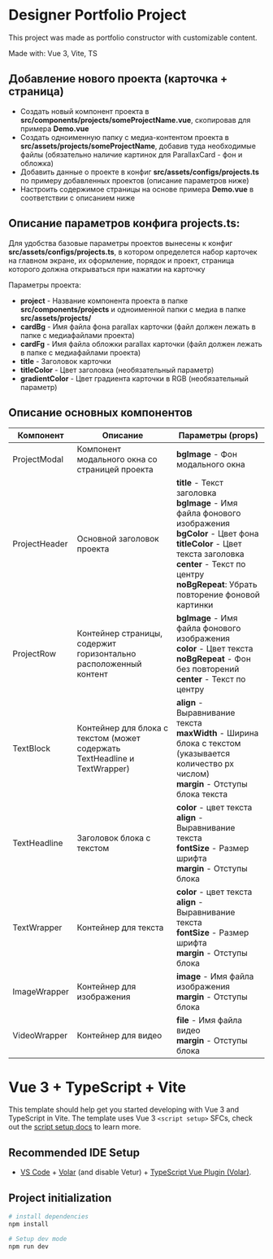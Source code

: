 # Designer Portfolio Project

This project was made as portfolio constructor with customizable content.

Made with: Vue 3, Vite, TS

## Добавление нового проекта (карточка + страница)
- Создать новый компонент проекта в **src/components/projects/someProjectName.vue**, скопировав для примера **Demo.vue**
- Создать одноименную папку с медиа-контентом проекта в **src/assets/projects/someProjectName**, добавив туда необходимые файлы (обязательно наличие картинок для ParallaxCard - фон и обложка)
- Добавить данные о проекте в конфиг **src/assets/configs/projects.ts**  по примеру добавленных проектов (описание параметров ниже)
- Настроить содержимое страницы на основе примера **Demo.vue** в соответствии с описанием ниже

## Описание параметров конфига projects.ts:

Для удобства базовые параметры проектов вынесены к конфиг **src/assets/configs/projects.ts**, в котором определется набор карточек на главном экране, их оформление, порядок и проект, страница которого должна открываться при нажатии на карточку

Параметры проекта:
- **project** - Название компонента проекта в папке **src/components/projects** и одноименной папки с медиа в папке **src/assets/projects/**
- **cardBg** - Имя файла фона parallax карточки (файл должен лежать в папке с медиафайлами проекта)
- **cardFg** - Имя файла обложки parallax карточки (файл должен лежать в папке с медиафайлами проекта)
- **title** - Заголовок карточки
- **titleColor** - Цвет заголовка (необязательный параметр)
- **gradientColor** - Цвет градиента карточки в RGB (необязательный параметр)

## Описание основных компонентов
| Компонент         | Описание | Параметры (props)                                       |
| ----------------- | -------  | ------------------------------------------------------- |
| ProjectModal | Компонент модального окна со страницей проекта |  **bgImage** - Фон модального окна |
| ProjectHeader | Основной заголовок проекта | **title** - Текст заголовка<br>**bgImage** - Имя файла фонового изображения<br>**bgColor** - Цвет фона<br>**titleColor** - Цвет текста заголовка<br>**center** - Текст по центру<br>**noBgRepeat**: Убрать повторение фоновой картинки |
| ProjectRow | Контейнер страницы, содержит горизонтально расположенный контент | **bgImage** - Имя файла фонового изображения<br>**color** - Цвет текста<br>**noBgRepeat** - Фон без повторений<br>**center** - Текст по центру |
| TextBlock | Контейнер для блока с текстом (может содержать TextHeadline и TextWrapper) | **align** - Выравнивание текста<br>**maxWidth** - Ширина блока с текстом (указывается количество px числом)<br>**margin** - Отступы блока текста |
| TextHeadline | Заголовок блока с текстом |  **color** - цвет текста<br>**align** - Выравнивание текста<br>**fontSize** - Размер шрифта<br>**margin** - Отступы блока |
| TextWrapper | Контейнер для текста |  **color** - цвет текста<br>**align** - Выравнивание текста<br>**fontSize** - Размер шрифта<br>**margin** - Отступы блока |
| ImageWrapper | Контейнер для изображения |  **image** - Имя файла изображения<br>**margin** - Отступы блока |
| VideoWrapper | Контейнер для видео |  **file** - Имя файла видео<br>**margin** - Отступы блока |

# Vue 3 + TypeScript + Vite

This template should help get you started developing with Vue 3 and TypeScript in Vite. The template uses Vue 3 `<script setup>` SFCs, check out the [script setup docs](https://v3.vuejs.org/api/sfc-script-setup.html#sfc-script-setup) to learn more.

## Recommended IDE Setup

- [VS Code](https://code.visualstudio.com/) + [Volar](https://marketplace.visualstudio.com/items?itemName=Vue.volar) (and disable Vetur) + [TypeScript Vue Plugin (Volar)](https://marketplace.visualstudio.com/items?itemName=Vue.vscode-typescript-vue-plugin).


## Project initialization

``` bash
# install dependencies
npm install

# Setup dev mode
npm run dev
```
